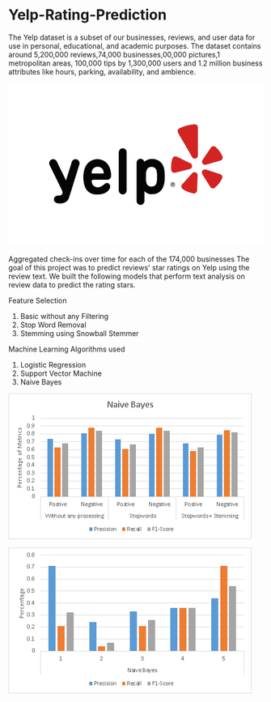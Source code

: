# Yelp-Rating-Prediction
The Yelp dataset is a subset of our businesses, reviews, and user data for use in personal, educational, and academic purposes.
The dataset contains around 5,200,000 reviews,74,000 businesses,00,000 pictures,1 metropolitan areas, 100,000 tips by 1,300,000 users and 1.2 million business attributes like hours, parking, availability, and ambience.

![Yelp Logo](/image/yelp_logo.png)

Aggregated check-ins over time for each of the 174,000 businesses
The goal of this project was to predict reviews' star ratings on Yelp using the review text. We built the following models that perform text analysis on review data to predict the rating stars.

Feature Selection
1. Basic without any Filtering
2. Stop Word Removal
3. Stemming using Snowball Stemmer

Machine Learning Algorithms used
1. Logistic Regression
2. Support Vector Machine
3. Naive Bayes

![Yelp Logo](/image/ta1.png)

![Yelp Logo](/image/ta2.png)

